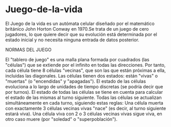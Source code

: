 # Juego-de-la-vida
El Juego de la vida es un autómata celular diseñado por el matemático británico John Horton Conway en 1970.Se trata de un juego de cero jugadores, lo que quiere decir que su evolución está determinada por el estado inicial y no necesita ninguna entrada de datos posterior. 

NORMAS DEL JUEGO

El "tablero de juego" es una malla plana formada por cuadrados (las "células") que se extiende por el infinito en todas las direcciones. Por tanto, cada célula tiene 8 células "vecinas", que son las que están próximas a ella, incluidas las diagonales. Las células tienen dos estados: están "vivas" o "muertas" (o "encendidas" y "apagadas"). El estado de las células evoluciona a lo largo de unidades de tiempo discretas (se podría decir que por turnos). El estado de todas las células se tiene en cuenta para calcular el estado de las mismas al turno siguiente. Todas las células se actualizan simultáneamente en cada turno, siguiendo estas reglas:  Una célula muerta con exactamente 3 células vecinas vivas "nace" (es decir, al turno siguiente estará viva). Una célula viva con 2 o 3 células vecinas vivas sigue viva, en otro caso muere (por "soledad" o "superpoblación").

